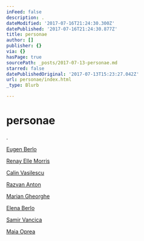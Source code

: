 ```yaml
---
inFeed: false
description: .
dateModified: '2017-07-16T21:24:30.300Z'
datePublished: '2017-07-16T21:24:30.877Z'
title: personae
author: []
publisher: {}
via: {}
hasPage: true
sourcePath: _posts/2017-07-13-personae.md
starred: false
datePublishedOriginal: '2017-07-13T15:23:27.042Z'
url: personae/index.html
_type: Blurb

---
```

# personae

.

[Eugen Berlo][0]

[Renay Elle Morris][1]

[Calin Vasilescu][2]

[Razvan Anton][3]

[Marian Gheorghe][4]

[Elena Berlo][5]

[Samir Vancica][6]

[Maia Oprea][7]

[0]: http://berlo.net/genu-berlo/
[1]: http://www.renayellemorris.com/
[2]: https://uap.ro/e-vaporatus-orizont/
[3]: https://www.artsy.net/artist/razvan-anton
[4]: http://mariangheorghe.com/
[5]: http://www.elenaberlo.com/
[6]: http://samirmihail.weebly.com/
[7]: http://www.maiaoprea.ro/en/